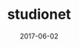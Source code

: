 ---
layout: post
published: false
size: 6
group: app
marker: social network
title:  studionet
summary: sharing ideas and collaborate visually using network graphs. 
project-url: https://studionet.nus.edu.sg
date:   2017-06-02
categories: post
type: project
image: ./images/studionet.png
tags: 
- angularjs
- neo4j
- cytoscape.js
---